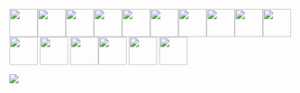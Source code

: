 <img height=50 src="https://cdn.jsdelivr.net/gh/devicons/devicon/icons/python/python-original.svg"/><img height=50 src="https://cdn.jsdelivr.net/gh/devicons/devicon/icons/java/java-original.svg"/><img height=50 src="https://cdn.jsdelivr.net/gh/devicons/devicon/icons/react/react-original.svg" /><img height=50 src="https://cdn.jsdelivr.net/gh/devicons/devicon/icons/flutter/flutter-original.svg" /><img height=50 src="https://cdn.jsdelivr.net/gh/devicons/devicon/icons/git/git-plain.svg"/><img height=50 src="https://cdn.jsdelivr.net/gh/devicons/devicon/icons/mysql/mysql-original.svg" /><img height=50 src="https://cdn.jsdelivr.net/gh/devicons/devicon/icons/firebase/firebase-plain-wordmark.svg" /><img height=50 src="https://cdn.jsdelivr.net/gh/devicons/devicon/icons/nodejs/nodejs-original-wordmark.svg" /><img height=50 src="https://cdn.jsdelivr.net/gh/devicons/devicon/icons/javascript/javascript-original.svg" /><img height=50 src="https://cdn.jsdelivr.net/gh/devicons/devicon/icons/subversion/subversion-original.svg" /><img height=50 src="https://cdn.jsdelivr.net/gh/devicons/devicon/icons/anaconda/anaconda-original-wordmark.svg" />
<img height=50 src="https://cdn.jsdelivr.net/gh/devicons/devicon/icons/pandas/pandas-original-wordmark.svg" />
<img height=50 src="https://cdn.jsdelivr.net/gh/devicons/devicon/icons/dart/dart-original-wordmark.svg" /><img height=50 src="https://cdn.jsdelivr.net/gh/devicons/devicon/icons/npm/npm-original-wordmark.svg" />
<img height=50 src="https://cdn.jsdelivr.net/gh/devicons/devicon/icons/vscode/vscode-original-wordmark.svg" />
<img height=50 src="https://cdn.jsdelivr.net/gh/devicons/devicon/icons/csharp/csharp-original.svg" />


<p></p>
<img src="https://github-readme-stats.vercel.app/api/top-langs?username=Martypose"/>

